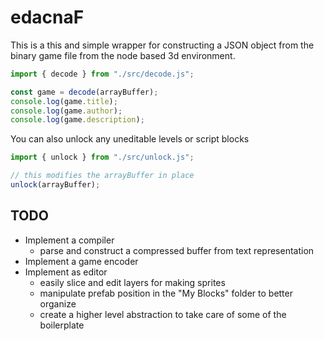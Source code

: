 # edacnaF

This is a this and simple wrapper for constructing a JSON object from the binary game file from the node based 3d environment.

```js
import { decode } from "./src/decode.js";

const game = decode(arrayBuffer);
console.log(game.title);
console.log(game.author);
console.log(game.description);
```


You can also unlock any uneditable levels or script blocks

```js
import { unlock } from "./src/unlock.js";

// this modifies the arrayBuffer in place
unlock(arrayBuffer);
```

## TODO
- Implement a compiler
  - parse and construct a compressed buffer from text representation
- Implement a game encoder
- Implement as editor
  - easily slice and edit layers for making sprites
  - manipulate prefab position in the "My Blocks" folder to better organize
  - create a higher level abstraction to take care of some of the boilerplate
  